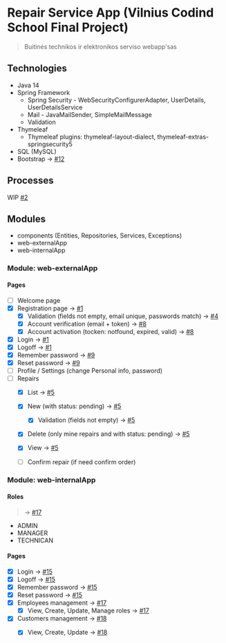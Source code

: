 # Repair Service App (Vilnius Codind School Final Project)
  > Buitinės technikos ir elektronikos serviso webapp'sas

## Technologies
* Java 14
* Spring Framework
  * Spring Security - WebSecurityConfigurerAdapter, UserDetails, UserDetailsService
  * Mail - JavaMailSender, SimpleMailMessage
  * Validation
* Thymeleaf
    * Thymeleaf plugins: thymeleaf-layout-dialect, thymeleaf-extras-springsecurity5
* SQL (MySQL)
* Bootstrap -> [#12][i12]

## Processes
WIP [#2][i2]

## Modules
* components (Entities, Repositories, Services, Exceptions)
* web-externalApp
* web-internalApp


### Module: web-externalApp
#### Pages
* [ ] Welcome page
* [x] Registration page -> [#1][i1]
  * [x] Validation (fields not empty, email unique, passwords match) -> [#4][i4]
  * [x] Account verification (email + token) -> [#8][i8]
  * [x] Account activation (tocken: notfound, expired, valid) -> [#8][i8]
* [x] Login -> [#1][i1]
* [x] Logoff -> [#1][i1]
* [x] Remember password -> [#9][i9]
* [x] Reset password -> [#9][i9]
* [ ] Profile / Settings (change Personal info, password)
* [ ] Repairs
  * [x] List -> [#5][i5]
  * [x] New (with status: pending) -> [#5][i5]
    * [x] Validation (fields not empty) -> [#5][i5]
  * [x] Delete (only mine repairs and with status: pending) -> [#5][i5]
  * [x] View -> [#5][i5]
  * [ ] Confirm repair (if need confirm order)


### Module: web-internalApp
#### Roles
  > -> [#17][i17]
* ADMIN
* MANAGER
* TECHNICAN

#### Pages
* [x] Login -> [#15][i15]
* [x] Logoff -> [#15][i15]
* [x] Remember password -> [#15][i15]
* [x] Reset password -> [#15][i15]
* [x] Employees management -> [#17][i17]
  * [x] View, Create, Update, Manage roles -> [#17][i17]
* [x] Customers management -> [#18][i18]
  * [x] View, Create, Update -> [#18][i18]


[i1]: https://github.com/ivanevla/VCS_final-project/pull/1
[i2]: https://github.com/ivanevla/VCS_final-project/issues/2
[i4]: https://github.com/ivanevla/VCS_final-project/pull/4
[i5]: https://github.com/ivanevla/VCS_final-project/pull/5
[i8]: https://github.com/ivanevla/VCS_final-project/pull/8
[i9]: https://github.com/ivanevla/VCS_final-project/pull/9
[i12]: https://github.com/ivanevla/VCS_final-project/pull/12
[i15]: https://github.com/ivanevla/VCS_final-project/pull/15
[i17]: https://github.com/ivanevla/VCS_final-project/pull/17
[i18]: https://github.com/ivanevla/VCS_final-project/pull/18
